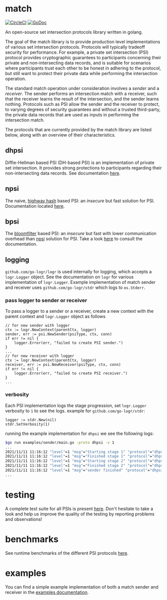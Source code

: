 # match
[![CircleCI](https://circleci.com/gh/Optable/match/tree/main.svg?style=svg)](https://circleci.com/gh/Optable/match/tree/main)
[![GoDoc](https://godoc.org/github.com/optable/match?status.svg)](https://godoc.org/github.com/optable/match)

An open-source set intersection protocols library written in golang.

The goal of the match library is to provide production level implementations of various set intersection protocols. Protocols will typically tradeoff security for performance. For example, a private set intersection (PSI) protocol provides cryptographic guarantees to participants concerning their private and non-intersecting data records, and is suitable for scenarios where participants trust each other to be honest in adhering to the protocol, but still want to protect their private data while performing the intersection operation.

The standard match operation under consideration involves a *sender* and a *receiver*. The sender performs an intersection match with a receiver, such that the receiver learns the result of the intersection, and the sender learns nothing. Protocols such as PSI allow the sender and the receiver to protect, to varying degrees of security guarantees and without a trusted third-party, the private data records that are used as inputs in performing the intersection match.

The protocols that are currently provided by the match library are listed below, along with an overview of their characteristics.

## dhpsi

Diffie-Hellman based PSI (DH-based PSI) is an implementation of private set intersection. It provides strong protections to participants regarding their non-intersecting data records. See documentation [here](pkg/dhpsi/README.md).

## npsi

The naive, [highway hash](https://github.com/google/highwayhash) based PSI: an *insecure* but fast solution for PSI. Documentation located [here](pkg/npsi/README.md).

## bpsi

The [bloomfilter](https://en.wikipedia.org/wiki/Bloom_filter) based PSI: an *insecure* but fast with lower communication overhead than [npsi](pkg/npsi/README.md) solution for PSI. Take a look [here](pkg/bpsi/README.md) to consult the documentation.

## logging

`github.com/go-logr/logr` is used internally for logging, which accepts a `logr.Logger` object. See the documentation on `logr` for various implementation of `logr.Logger`. Example implementation of match sender and receiver uses `github.com/go-logr/stdr` which logs to `os.Stderr`.

### pass logger to sender or receiver
To pass a logger to a sender or a receiver, create a new context with the parent context and `logr.Logger` object as follows
```golang
// for new sender with logger
ctx := logr.NewContext(parentCtx, logger)
sender, err := psi.NewSender(psiType, ctx, conn)
if err != nil {
    logger.Error(err, "failed to create PSI sender.")
}
...
// for new receiver with logger
ctx := logr.NewContext(parentCtx, logger)
receiver, err := psi.NewReceiver(psiType, ctx, conn)
if err != nil {
    logger.Error(err, "failed to create PSI receiver.")
}
...
```

### verbosity
Each PSI implementation logs the stage progression, set `logr.Logger` verbosity to `1` to see the logs.
example for `github.com/go-logr/stdr`:
```golang
logger := stdr.New(nil)
stdr.SetVerbosity(1)
```
running the example implementation for `dhpsi` we see the following logs:
```bash
$go run examples/sender/main.go -proto dhpsi -v 1
...
2021/11/11 11:16:12 "level"=1 "msg"="Starting stage 1" "protocol"="dhpsi"
2021/11/11 11:16:12 "level"=1 "msg"="Finished stage 1" "protocol"="dhpsi"
2021/11/11 11:16:12 "level"=1 "msg"="Starting stage 2" "protocol"="dhpsi"
2021/11/11 11:16:12 "level"=1 "msg"="Finished stage 2" "protocol"="dhpsi"
2021/11/11 11:16:12 "level"=1 "msg"="sender finished" "protocol"="dhpsi"
...
```

# testing

A complete test suite for all PSIs is present [here](test/psi). Don't hesitate to take a look and help us improve the quality of the testing by reporting problems and observations!

# benchmarks

See runtime benchmarks of the different PSI protocols [here](benchmark/README.md).

# examples

You can find a simple example implementation of both a match sender and receiver in the [examples documentation](examples/README.md).
